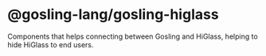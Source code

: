 # @gosling-lang/gosling-higlass

Components that helps connecting between Gosling and HiGlass, helping to hide HiGlass to end users.